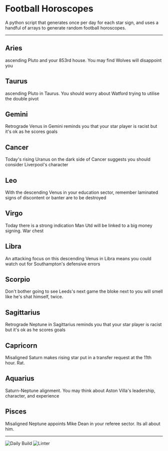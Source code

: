 # Football Horoscopes

A python script that generates once per day for each star sign, and uses a handful of arrays to generate random football horoscopes.

---

<!-- horoscopes_item starts -->
<h2>Aries</h2><p>ascending Pluto and your 853rd house. You may find Wolves will disappoint you</p><h2>Taurus</h2><p>ascending Pluto in Taurus. You should worry about Watford trying to utilise the double pivot</p><h2>Gemini</h2><p>Retrograde Venus in Gemini reminds you that your star player is racist but it's ok as he scores goals</p><h2>Cancer</h2><p>Today's rising Uranus on the dark side of Cancer suggests you should consider Liverpool's character</p><h2>Leo</h2><p>With the descending Venus in your education sector, remember laminated signs of discontent or banter are to be destroyed</p><h2>Virgo</h2><p>Today there is a strong indication Man Utd will be linked to a big money signing. War chest</p><h2>Libra</h2><p>An attacking focus on this descending Venus in Libra means you could watch out for Southampton's defensive errors</p><h2>Scorpio</h2><p>Don't bother going to see Leeds's next game the bloke next to you will smell like he's shat himself, twice.</p><h2>Sagittarius</h2><p>Retrograde Neptune in Sagittarius reminds you that your star player is racist but it's ok as he scores goals</p><h2>Capricorn</h2><p>Misaligned Saturn makes rising star put in a transfer request at the 11th hour. Rat.</p><h2>Aquarius</h2><p>Saturn-Neptune alignment. You may think about Aston Villa's leadership, character, and experience</p><h2>Pisces</h2><p>Misaligned Neptune appoints Mike Dean in your referee sector. Its all about him.</p>
<!-- horoscopes_item ends -->

---

![Daily Build](https://github.com/MatBenfield/horofootball.thechels.uk/workflows/Daily%20Build/badge.svg) ![Linter](https://github.com/MatBenfield/horofootball.thechels.uk/workflows/Linter/badge.svg)
